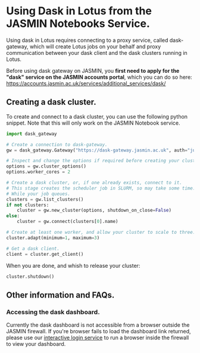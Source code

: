 # Using Dask in Lotus from the JASMIN Notebooks Service.
Using dask in Lotus requires connecting to a proxy service, called dask-gateway, which will create Lotus jobs on your behalf and proxy communication between your dask client and the dask clusters running in Lotus.

Before using dask gateway on JASMIN, you **first need to apply for the "dask" service on the JASMIN accounts portal**, which you can do so here: https://accounts.jasmin.ac.uk/services/additional_services/dask/

## Creating a dask cluster.
To create and connect to a dask cluster, you can use the following python snippet. Note that this will only work on the JASMIN Notebook service.
```python
import dask_gateway

# Create a connection to dask-gateway.
gw = dask_gateway.Gateway("https://dask-gateway.jasmin.ac.uk", auth="jupyterhub")

# Inspect and change the options if required before creating your cluster.
options = gw.cluster_options()
options.worker_cores = 2

# Create a dask cluster, or, if one already exists, connect to it.
# This stage creates the scheduler job in SLURM, so may take some time.
# While your job queues.
clusters = gw.list_clusters()
if not clusters:
    cluster = gw.new_cluster(options, shutdown_on_close=False)
else:
    cluster = gw.connect(clusters[0].name)

# Create at least one worker, and allow your cluster to scale to three.
cluster.adapt(minimum=1, maximum=3)

# Get a dask client.
client = cluster.get_client()
```

When you are done, and whish to release your cluster:
```python
cluster.shutdown()
```

## Other information and FAQs.
### Accessing the dask dashboard.
Currently the dask dashboard is not accessible from a browser outside the JASMIN firewall. If you're browser fails to load the dashboard link returned, please use our [interactive login service](https://help.jasmin.ac.uk/article/4810-graphical-linux-desktop-access-using-nx) to run a browser inside the firewall to view your dashboard.
